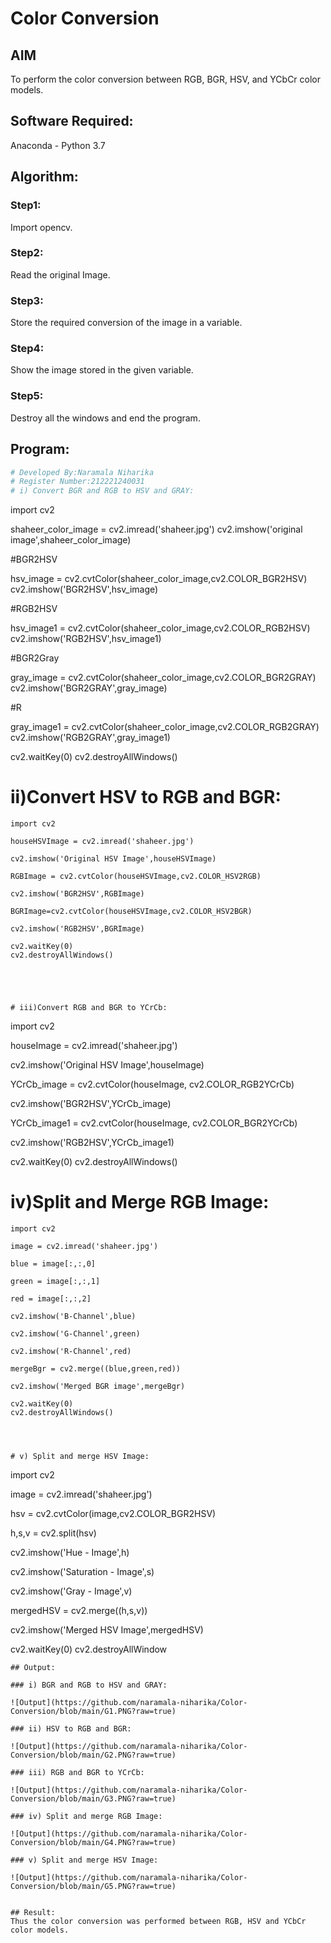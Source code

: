 # Color Conversion
## AIM
To perform the color conversion between RGB, BGR, HSV, and YCbCr color models.

## Software Required:
Anaconda - Python 3.7
## Algorithm:
### Step1:
Import opencv.
### Step2:
Read the original Image.

### Step3:
Store the required conversion of the image in a variable.

### Step4:
Show the image stored in the given variable.

### Step5:
 Destroy all the windows and end the program.

## Program:
```python
# Developed By:Naramala Niharika
# Register Number:212221240031
# i) Convert BGR and RGB to HSV and GRAY:
```
import cv2

shaheer_color_image = cv2.imread('shaheer.jpg')
cv2.imshow('original image',shaheer_color_image)

#BGR2HSV

hsv_image = cv2.cvtColor(shaheer_color_image,cv2.COLOR_BGR2HSV)
cv2.imshow('BGR2HSV',hsv_image)

#RGB2HSV

hsv_image1 = cv2.cvtColor(shaheer_color_image,cv2.COLOR_RGB2HSV)
cv2.imshow('RGB2HSV',hsv_image1)

#BGR2Gray

gray_image = cv2.cvtColor(shaheer_color_image,cv2.COLOR_BGR2GRAY)
cv2.imshow('BGR2GRAY',gray_image)

#R

gray_image1 = cv2.cvtColor(shaheer_color_image,cv2.COLOR_RGB2GRAY)
cv2.imshow('RGB2GRAY',gray_image1)

cv2.waitKey(0)
cv2.destroyAllWindows()





# ii)Convert HSV to RGB and BGR:
```
import cv2

houseHSVImage = cv2.imread('shaheer.jpg')

cv2.imshow('Original HSV Image',houseHSVImage)

RGBImage = cv2.cvtColor(houseHSVImage,cv2.COLOR_HSV2RGB)

cv2.imshow('BGR2HSV',RGBImage)

BGRImage=cv2.cvtColor(houseHSVImage,cv2.COLOR_HSV2BGR)

cv2.imshow('RGB2HSV',BGRImage)

cv2.waitKey(0)
cv2.destroyAllWindows()





# iii)Convert RGB and BGR to YCrCb:
```
import cv2

houseImage = cv2.imread('shaheer.jpg')

cv2.imshow('Original HSV Image',houseImage)

YCrCb_image = cv2.cvtColor(houseImage, cv2.COLOR_RGB2YCrCb)

cv2.imshow('BGR2HSV',YCrCb_image)

YCrCb_image1 = cv2.cvtColor(houseImage, cv2.COLOR_BGR2YCrCb)

cv2.imshow('RGB2HSV',YCrCb_image1)

cv2.waitKey(0)
cv2.destroyAllWindows()




# iv)Split and Merge RGB Image:
```
import cv2

image = cv2.imread('shaheer.jpg')

blue = image[:,:,0]

green = image[:,:,1]

red = image[:,:,2]

cv2.imshow('B-Channel',blue)

cv2.imshow('G-Channel',green)

cv2.imshow('R-Channel',red)

mergeBgr = cv2.merge((blue,green,red))

cv2.imshow('Merged BGR image',mergeBgr)

cv2.waitKey(0)
cv2.destroyAllWindows()




# v) Split and merge HSV Image:
```
import cv2

image = cv2.imread('shaheer.jpg')

hsv = cv2.cvtColor(image,cv2.COLOR_BGR2HSV)

h,s,v = cv2.split(hsv)

cv2.imshow('Hue - Image',h)

cv2.imshow('Saturation - Image',s)

cv2.imshow('Gray - Image',v)

mergedHSV = cv2.merge((h,s,v))

cv2.imshow('Merged HSV Image',mergedHSV)

cv2.waitKey(0)
cv2.destroyAllWindow




```
## Output:

### i) BGR and RGB to HSV and GRAY:

![Output](https://github.com/naramala-niharika/Color-Conversion/blob/main/G1.PNG?raw=true)

### ii) HSV to RGB and BGR:

![Output](https://github.com/naramala-niharika/Color-Conversion/blob/main/G2.PNG?raw=true)

### iii) RGB and BGR to YCrCb:

![Output](https://github.com/naramala-niharika/Color-Conversion/blob/main/G3.PNG?raw=true)

### iv) Split and merge RGB Image:

![Output](https://github.com/naramala-niharika/Color-Conversion/blob/main/G4.PNG?raw=true)

### v) Split and merge HSV Image:

![Output](https://github.com/naramala-niharika/Color-Conversion/blob/main/G5.PNG?raw=true)


## Result:
Thus the color conversion was performed between RGB, HSV and YCbCr color models.
